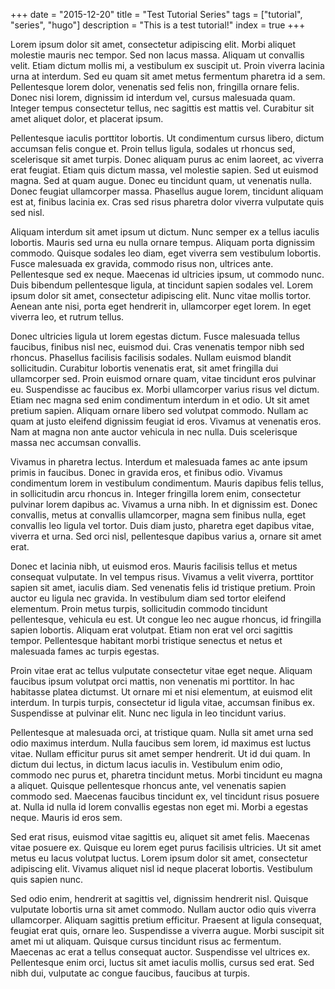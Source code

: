 +++
date = "2015-12-20"
title = "Test Tutorial Series"
tags = ["tutorial", "series", "hugo"]
description = "This is a test tutorial!"
index = true
+++

Lorem ipsum dolor sit amet, consectetur adipiscing elit. Morbi aliquet molestie mauris nec tempor. Sed non lacus massa. Aliquam ut convallis velit. Etiam dictum mollis mi, a vestibulum ex suscipit ut. Proin viverra lacinia urna at interdum. Sed eu quam sit amet metus fermentum pharetra id a sem. Pellentesque lorem dolor, venenatis sed felis non, fringilla ornare felis. Donec nisi lorem, dignissim id interdum vel, cursus malesuada quam. Integer tempus consectetur tellus, nec sagittis est mattis vel. Curabitur sit amet aliquet dolor, et placerat ipsum.

Pellentesque iaculis porttitor lobortis. Ut condimentum cursus libero, dictum accumsan felis congue et. Proin tellus ligula, sodales ut rhoncus sed, scelerisque sit amet turpis. Donec aliquam purus ac enim laoreet, ac viverra erat feugiat. Etiam quis dictum massa, vel molestie sapien. Sed ut euismod magna. Sed at quam augue. Donec eu tincidunt quam, ut venenatis nulla. Donec feugiat ullamcorper massa. Phasellus augue lorem, tincidunt aliquam est at, finibus lacinia ex. Cras sed risus pharetra dolor viverra vulputate quis sed nisl.

Aliquam interdum sit amet ipsum ut dictum. Nunc semper ex a tellus iaculis lobortis. Mauris sed urna eu nulla ornare tempus. Aliquam porta dignissim commodo. Quisque sodales leo diam, eget viverra sem vestibulum lobortis. Fusce malesuada ex gravida, commodo risus non, ultrices ante. Pellentesque sed ex neque. Maecenas id ultricies ipsum, ut commodo nunc. Duis bibendum pellentesque ligula, at tincidunt sapien sodales vel. Lorem ipsum dolor sit amet, consectetur adipiscing elit. Nunc vitae mollis tortor. Aenean ante nisi, porta eget hendrerit in, ullamcorper eget lorem. In eget viverra leo, et rutrum tellus.

Donec ultricies ligula ut lorem egestas dictum. Fusce malesuada tellus faucibus, finibus nisl nec, euismod dui. Cras venenatis tempor nibh sed rhoncus. Phasellus facilisis facilisis sodales. Nullam euismod blandit sollicitudin. Curabitur lobortis venenatis erat, sit amet fringilla dui ullamcorper sed. Proin euismod ornare quam, vitae tincidunt eros pulvinar eu. Suspendisse ac faucibus ex. Morbi ullamcorper varius risus vel dictum. Etiam nec magna sed enim condimentum interdum in et odio. Ut sit amet pretium sapien. Aliquam ornare libero sed volutpat commodo. Nullam ac quam at justo eleifend dignissim feugiat id eros. Vivamus at venenatis eros. Nam at magna non ante auctor vehicula in nec nulla. Duis scelerisque massa nec accumsan convallis.

Vivamus in pharetra lectus. Interdum et malesuada fames ac ante ipsum primis in faucibus. Donec in gravida eros, et finibus odio. Vivamus condimentum lorem in vestibulum condimentum. Mauris dapibus felis tellus, in sollicitudin arcu rhoncus in. Integer fringilla lorem enim, consectetur pulvinar lorem dapibus ac. Vivamus a urna nibh. In et dignissim est. Donec convallis, metus at convallis ullamcorper, magna sem finibus nulla, eget convallis leo ligula vel tortor. Duis diam justo, pharetra eget dapibus vitae, viverra et urna. Sed orci nisl, pellentesque dapibus varius a, ornare sit amet erat.

Donec et lacinia nibh, ut euismod eros. Mauris facilisis tellus et metus consequat vulputate. In vel tempus risus. Vivamus a velit viverra, porttitor sapien sit amet, iaculis diam. Sed venenatis felis id tristique pretium. Proin auctor eu ligula nec gravida. In vestibulum diam sed tortor eleifend elementum. Proin metus turpis, sollicitudin commodo tincidunt pellentesque, vehicula eu est. Ut congue leo nec augue rhoncus, id fringilla sapien lobortis. Aliquam erat volutpat. Etiam non erat vel orci sagittis tempor. Pellentesque habitant morbi tristique senectus et netus et malesuada fames ac turpis egestas.

Proin vitae erat ac tellus vulputate consectetur vitae eget neque. Aliquam faucibus ipsum volutpat orci mattis, non venenatis mi porttitor. In hac habitasse platea dictumst. Ut ornare mi et nisi elementum, at euismod elit interdum. In turpis turpis, consectetur id ligula vitae, accumsan finibus ex. Suspendisse at pulvinar elit. Nunc nec ligula in leo tincidunt varius.

Pellentesque at malesuada orci, at tristique quam. Nulla sit amet urna sed odio maximus interdum. Nulla faucibus sem lorem, id maximus est luctus vitae. Nullam efficitur purus sit amet semper hendrerit. Ut id dui quam. In dictum dui lectus, in dictum lacus iaculis in. Vestibulum enim odio, commodo nec purus et, pharetra tincidunt metus. Morbi tincidunt eu magna a aliquet. Quisque pellentesque rhoncus ante, vel venenatis sapien commodo sed. Maecenas faucibus tincidunt ex, vel tincidunt risus posuere at. Nulla id nulla id lorem convallis egestas non eget mi. Morbi a egestas neque. Mauris id eros sem.

Sed erat risus, euismod vitae sagittis eu, aliquet sit amet felis. Maecenas vitae posuere ex. Quisque eu lorem eget purus facilisis ultricies. Ut sit amet metus eu lacus volutpat luctus. Lorem ipsum dolor sit amet, consectetur adipiscing elit. Vivamus aliquet nisl id neque placerat lobortis. Vestibulum quis sapien nunc.

Sed odio enim, hendrerit at sagittis vel, dignissim hendrerit nisl. Quisque vulputate lobortis urna sit amet commodo. Nullam auctor odio quis viverra ullamcorper. Aliquam sagittis pretium efficitur. Praesent at ligula consequat, feugiat erat quis, ornare leo. Suspendisse a viverra augue. Morbi suscipit sit amet mi ut aliquam. Quisque cursus tincidunt risus ac fermentum. Maecenas ac erat a tellus consequat auctor. Suspendisse vel ultrices ex. Pellentesque enim orci, luctus sit amet iaculis mollis, cursus sed erat. Sed nibh dui, vulputate ac congue faucibus, faucibus at turpis.